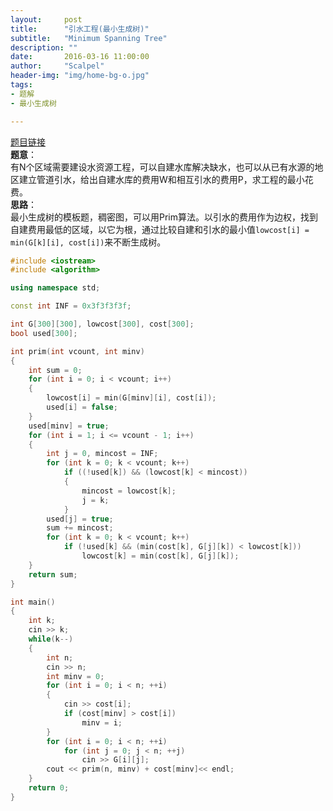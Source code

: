 ```yaml
---
layout:     post
title:      "引水工程(最小生成树)"
subtitle:   "Minimum Spanning Tree"
description: ""
date:       2016-03-16 11:00:00
author:     "Scalpel"
header-img: "img/home-bg-o.jpg"
tags:
- 题解
- 最小生成树

---
```

[题目链接](http://acm.nyist.edu.cn/JudgeOnline/problem.php?pid=1239)  
**题意**：  
有N个区域需要建设水资源工程，可以自建水库解决缺水，也可以从已有水源的地区建立管道引水，给出自建水库的费用W和相互引水的费用P，求工程的最小花费。  
**思路**：  
最小生成树的模板题，稠密图，可以用Prim算法。以引水的费用作为边权，找到自建费用最低的区域，以它为根，通过比较自建和引水的最小值`lowcost[i] = min(G[k][i], cost[i])`来不断生成树。

~~~cpp
#include <iostream>
#include <algorithm>

using namespace std;

const int INF = 0x3f3f3f3f;

int G[300][300], lowcost[300], cost[300];
bool used[300];

int prim(int vcount, int minv)
{
    int sum = 0;
    for (int i = 0; i < vcount; i++)
    {
        lowcost[i] = min(G[minv][i], cost[i]);
        used[i] = false;
    }
    used[minv] = true;
    for (int i = 1; i <= vcount - 1; i++)
    {
        int j = 0, mincost = INF;
        for (int k = 0; k < vcount; k++)
            if ((!used[k]) && (lowcost[k] < mincost))
            {
                mincost = lowcost[k];
                j = k;
            }
        used[j] = true;
        sum += mincost;
        for (int k = 0; k < vcount; k++)
            if (!used[k] && (min(cost[k], G[j][k]) < lowcost[k]))
                lowcost[k] = min(cost[k], G[j][k]);
    }
    return sum;
}

int main()
{
    int k;
    cin >> k;
    while(k--)
    {
        int n;
        cin >> n;
        int minv = 0;
        for (int i = 0; i < n; ++i)
        {
            cin >> cost[i];
            if (cost[minv] > cost[i])
                minv = i;
        }
        for (int i = 0; i < n; ++i)
            for (int j = 0; j < n; ++j)
                cin >> G[i][j];
        cout << prim(n, minv) + cost[minv]<< endl;
    }
    return 0;
}
~~~
